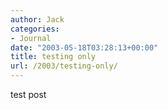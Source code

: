 ```yaml
---
author: Jack
categories:
- Journal
date: "2003-05-18T03:28:13+00:00"
title: testing only
url: /2003/testing-only/
---
```


test post